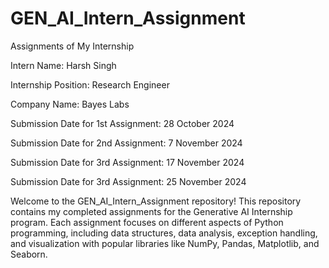 # GEN_AI_Intern_Assignment
Assignments of My Internship

Intern Name: Harsh Singh

Internship Position: Research Engineer

Company Name: Bayes Labs

Submission Date for 1st Assignment: 28 October 2024

Submission Date for 2nd Assignment: 7 November 2024

Submission Date for 3rd Assignment: 17 November 2024

Submission Date for 3rd Assignment: 25 November 2024

Welcome to the GEN_AI_Intern_Assignment repository! This repository contains my completed assignments for the Generative AI Internship program. Each assignment focuses on different aspects of Python programming, including data structures, data analysis, exception handling, and visualization with popular libraries like NumPy, Pandas, Matplotlib, and Seaborn.

